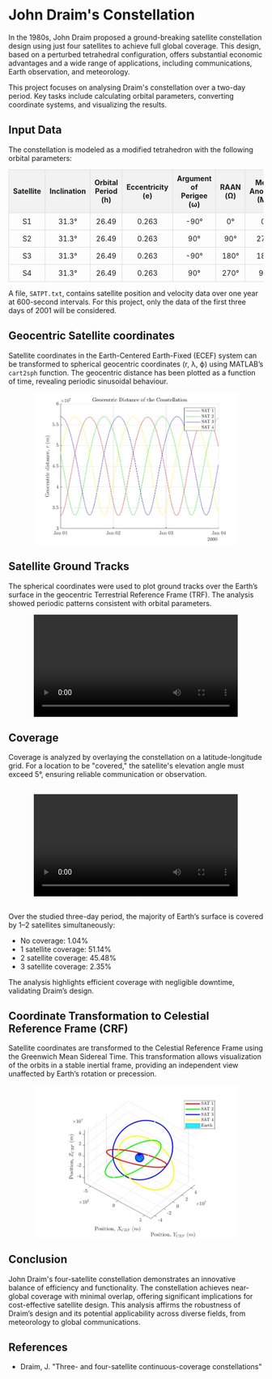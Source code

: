 <style>
  table {
    width: auto !important;
    margin-left: auto;
    margin-right: auto;
    border-collapse: collapse; /* Optional: for better table layout */
  }

  table th, table td {
    text-align: center;
    padding: 8px; /* Optional: adds padding to cells */
    border: 1px solid #ddd; /* Optional: adds border to cells */
  }

  /* Optional: specific style for header row */
  table th {
    background-color: #f2f2f2; /* Light grey */
    font-weight: bold;
    text-align: center;
  }

  /* Optional: style for the highlighted row */
  tr:hover {
    background-color: #f9f9f9; /* Light hover effect */
  }
</style>

# John Draim's Constellation

In the 1980s, John Draim proposed a ground-breaking satellite constellation design using just four satellites to achieve full global coverage. This design, based on a perturbed tetrahedral configuration, offers substantial economic advantages and a wide range of applications, including communications, Earth observation, and meteorology.

This project focuses on analysing Draim's constellation over a two-day period. Key tasks include calculating orbital parameters, converting coordinate systems, and visualizing the results.


## Input Data

The constellation is modeled as a modified tetrahedron with the following orbital parameters:

<table class="table" style="width: auto !important; margin-left: auto; margin-right: auto;">
  <thead>
    <tr>
      <th>Satellite</th>
      <th>Inclination</th>
      <th>Orbital Period (h)</th>
      <th>Eccentricity (e)</th>
      <th>Argument of Perigee (ω)</th>
      <th>RAAN (Ω)</th>
      <th>Mean Anomaly (M₀)</th>
    </tr>
  </thead>
  <tbody>
    <tr>
      <td>S1</td>
      <td>31.3°</td>
      <td>26.49</td>
      <td>0.263</td>
      <td>-90°</td>
      <td>0°</td>
      <td>0°</td>
    </tr>
    <tr>
      <td>S2</td>
      <td>31.3°</td>
      <td>26.49</td>
      <td>0.263</td>
      <td>90°</td>
      <td>90°</td>
      <td>270°</td>
    </tr>
    <tr>
      <td>S3</td>
      <td>31.3°</td>
      <td>26.49</td>
      <td>0.263</td>
      <td>-90°</td>
      <td>180°</td>
      <td>180°</td>
    </tr>
    <tr>
      <td>S4</td>
      <td>31.3°</td>
      <td>26.49</td>
      <td>0.263</td>
      <td>90°</td>
      <td>270°</td>
      <td>90°</td>
    </tr>
  </tbody>
</table>


A file, `SATPT.txt`, contains satellite position and velocity data over one year at 600-second intervals. For this project, only the data of the first three days of 2001 will be considered.

## Geocentric Satellite coordinates
Satellite coordinates in the Earth-Centered Earth-Fixed (ECEF) system can be transformed to spherical geocentric coordinates (r, λ, ϕ) using MATLAB’s `cart2sph` function. The geocentric distance has been plotted as a function of time, revealing periodic sinusoidal behaviour.

<div style="display: flex; justify-content: center;">
    <img src="../images/john_draim_constellation/geocentricDistance.jpg" alt="Geocentric coordinates" style="width: 80%; height: auto;">    
</div>

## Satellite Ground Tracks
The spherical coordinates were used to plot ground tracks over the Earth’s surface in the geocentric Terrestrial Reference Frame (TRF). The analysis showed periodic patterns consistent with orbital parameters.

<div style="display: flex; justify-content: center; align-items: center;">
    <video controls width="80%" height="auto">
      <source src="../images/john_draim_constellation/ground_track_video.mp4" type="video/mp4">
      Your browser does not support the video tag.
    </video>
</div>

## Coverage  
Coverage is analyzed by overlaying the constellation on a latitude-longitude grid. For a location to be "covered," the satellite's elevation angle must exceed 5°, ensuring reliable communication or observation.

<br>
<div style="display: flex; justify-content: center; align-items: center;">
    <video controls width="80%" height="auto">
      <source src="../images/john_draim_constellation/coverage_video.mp4" type="video/mp4">
      Your browser does not support the video tag.
    </video>
</div>
<br>

Over the studied three-day period, the majority of Earth’s surface is covered by 1–2 satellites simultaneously:

- No coverage: 1.04%
- 1 satellite coverage: 51.14%
- 2 satellite coverage: 45.48%
- 3 satellite coverage: 2.35%

The analysis highlights efficient coverage with negligible downtime, validating Draim’s design.


## Coordinate Transformation to Celestial Reference Frame (CRF)  
Satellite coordinates are transformed to the Celestial Reference Frame using the Greenwich Mean Sidereal Time. This transformation allows visualization of the orbits in a stable inertial frame, providing an independent view unaffected by Earth’s rotation or precession.

<div style="display: flex; justify-content: center;">
    <img src="../images/john_draim_constellation/orbits.jpg" alt="Geocentric coordinates" style="width: 80%; height: auto;">    
</div>


## Conclusion
John Draim's four-satellite constellation demonstrates an innovative balance of efficiency and functionality. The constellation achieves near-global coverage with minimal overlap, offering significant implications for cost-effective satellite design. This analysis affirms the robustness of Draim’s design and its potential applicability across diverse fields, from meteorology to global communications.


## References

- Draim, J. "Three- and four-satellite continuous-coverage constellations"